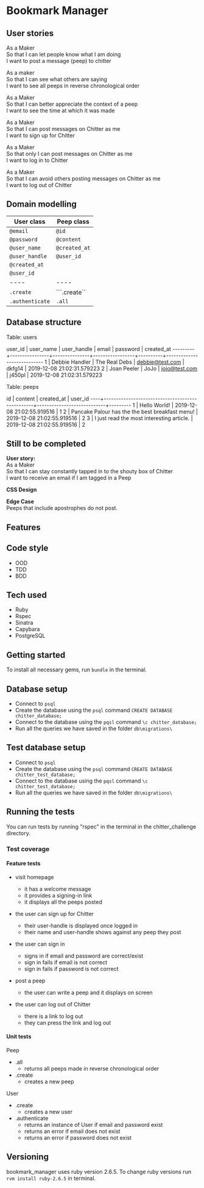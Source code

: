 # Bookmark Manager



## User stories

As a Maker  
So that I can let people know what I am doing    
I want to post a message (peep) to chitter  

As a maker  
So that I can see what others are saying    
I want to see all peeps in reverse chronological order

As a Maker  
So that I can better appreciate the context of a peep  
I want to see the time at which it was made  

As a Maker  
So that I can post messages on Chitter as me  
I want to sign up for Chitter  

As a Maker  
So that only I can post messages on Chitter as me  
I want to log in to Chitter   

As a Maker  
So that I can avoid others posting messages on Chitter as me  
I want to log out of Chitter  


## Domain modelling

| User class | Peep class |
| ---- | --- |
| ```@email``` | ```@id``` |
| ```@password``` | ```@content``` |
| ```@user_name``` | ```@created_at``` |
| ```@user_handle``` | ```@user_id``` |
| ```@created_at``` |  |
| ```@user_id``` |  |
| ---- | ---- |
| ```.create``` | ```.create`` |
| ```.authenticate``` | ```.all``` |  

## Database structure

Table: users  

user_id |   user_name    |  user_handle  |      email      | password |         created_at
---------+----------------+---------------+-----------------+----------+----------------------------
       1 | Debbie Handler | The Real Debs | debbie@test.com | dkfg14   | 2019-12-08 21:02:31.579223
       2 | Joan Peeler    | JoJo          | jojo@test.com   | j450pl   | 2019-12-08 21:02:31.579223

Table: peeps  

id |                     content                     |         created_at         | user_id
----+-------------------------------------------------+----------------------------+---------
  1 | Hello World!                                    | 2019-12-08 21:02:55.919516 |       1
  2 | Pancake Palour has the the best breakfast menu! | 2019-12-08 21:02:55.919516 |       2
  3 | I just read the most interesting article.       | 2019-12-08 21:02:55.919516 |       2


## Still to be completed

**User story:**  
As a Maker  
So that I can stay constantly tapped in to the shouty box of Chitter  
I want to receive an email if I am tagged in a Peep  

**CSS Design**  

**Edge Case**  
Peeps that include apostrophes do not post.

## Features

## Code style
- OOD
- TDD
- BDD

## Tech used

- Ruby  
- Rspec  
- Sinatra  
- Capybara  
- PostgreSQL  

## Getting started

To install all necessary gems, run ```bundle``` in the terminal.

## Database setup

- Connect to ```psql```
- Create the database using the ```psql``` command ```CREATE DATABASE chitter_database;```  
- Connect to the database using the ```pqsl``` command ```\c chitter_database;```  
- Run all the queries we have saved in the folder ```db\migrations\```  

## Test database setup

- Connect to ```psql```
- Create the database using the ```psql``` command ```CREATE DATABASE chitter_test_database;```  
- Connect to the database using the ```pqsl``` command ```\c chitter_test_database;```  
- Run all the queries we have saved in the folder ```db\migrations\```  

## Running the tests

You can run tests by running "rspec" in the terminal in the chitter_challenge directory.

### Test coverage
#### Feature tests
- visit homepage
  - it has a welcome message
  - it provides a signing-in link
  - it displays all the peeps posted

- the user can sign up for Chitter
  - their user-handle is displayed once logged in
  - their name and user-handle shows against any peep they post

- the user can sign in
  - signs in if email and password are correct/exist
  - sign in fails if email is not correct
  - sign in fails if password is not correct

- post a peep
  - the user can write a peep and it displays on screen

- the user can log out of Chitter
  - there is a link to log out
  - they can press the link and log out

#### Unit tests
Peep  
  - .all
    - returns all peeps made in reverse chronological order
  - .create
    - creates a new peep

User  
  - .create
    - creates a new user
  - .authenticate
    - returns an instance of User if email and password exist
    - returns an error if email does not exist
    - returns an error if password does not exist  

## Versioning

bookmark_manager uses ruby version 2.6.5. To change ruby versions run
```rvm install ruby-2.6.5``` in terminal.
